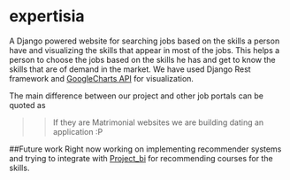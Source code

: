 # expertisia
A Django powered website for searching jobs based on the skills a person have and visualizing the skills that appear in most
of the jobs. This helps a person to choose the jobs based on the skills he has and get to know the skills that are of demand
in the market. We have used Django Rest framework and [GoogleCharts API](https://developers.google.com/chart/) for visualization.

The main difference between our project and other job portals can be quoted as
>> If they are Matrimonial websites we are building dating an application :P

##Future work
Right now working on implementing recommender systems and trying to integrate with [Project_bi](https://github.com/ambicapramod/project_bi)
for recommending courses for the skills.
